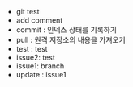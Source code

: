 - git test
- add comment
- commit : 인덱스 상태를 기록하기
- pull : 원격 저장소의 내용을 가져오기
- test : test
- issue2: test
- issue1: branch
- update : issue1